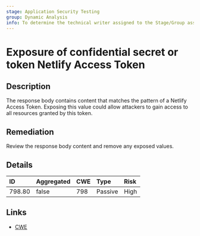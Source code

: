 ```yaml
---
stage: Application Security Testing
group: Dynamic Analysis
info: To determine the technical writer assigned to the Stage/Group associated with this page, see https://handbook.gitlab.com/handbook/product/ux/technical-writing/#assignments
---
```


# Exposure of confidential secret or token Netlify Access Token

## Description

The response body contains content that matches the pattern of a Netlify Access Token.
Exposing this value could allow attackers to gain access to all resources granted by this token.

## Remediation

Review the response body content and remove any exposed values.

## Details

| ID | Aggregated | CWE | Type | Risk |
|:---|:--------|:--------|:--------|:--------|
| 798.80 | false | 798 | Passive | High |

## Links

- [CWE](https://cwe.mitre.org/data/definitions/798.html)
